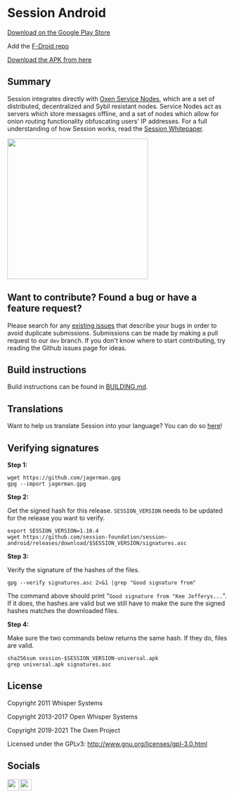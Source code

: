 # Session Android 

[Download on the Google Play Store](https://getsession.org/android)

Add the [F-Droid repo](https://fdroid.getsession.org/)

[Download the APK from here](https://github.com/session-foundation/session-android/releases/latest)

## Summary

Session integrates directly with [Oxen Service Nodes](https://docs.oxen.io/about-the-oxen-blockchain/oxen-service-nodes), which are a set of distributed, decentralized and Sybil resistant nodes. Service Nodes act as servers which store messages offline, and a set of nodes which allow for onion routing functionality obfuscating users' IP addresses. For a full understanding of how Session works, read the [Session Whitepaper](https://getsession.org/whitepaper).

<img src="https://i.imgur.com/wcdAGBh.png" width="320" />

## Want to contribute? Found a bug or have a feature request?

Please search for any [existing issues](https://github.com/session-foundation/session-android/issues) that describe your bugs in order to avoid duplicate submissions. Submissions can be made by making a pull request to our `dev` branch. If you don't know where to start contributing, try reading the Github issues page for ideas.

## Build instructions

Build instructions can be found in [BUILDING.md](BUILDING.md).

## Translations

Want to help us translate Session into your language? You can do so [here](https://crowdin.com/project/session-crossplatform-strings)!

## Verifying signatures

**Step 1:**

```
wget https://github.com/jagerman.gpg
gpg --import jagerman.gpg
```

**Step 2:**

Get the signed hash for this release. `SESSION_VERSION` needs to be updated for the release you want to verify.

```
export SESSION_VERSION=1.10.4
wget https://github.com/session-foundation/session-android/releases/download/$SESSION_VERSION/signatures.asc
```

**Step 3:**

Verify the signature of the hashes of the files.

```
gpg --verify signatures.asc 2>&1 |grep "Good signature from"
```

The command above should print "`Good signature from "Kee Jefferys...`". If it does, the hashes are valid but we still have to make the sure the signed hashes matches the downloaded files.

**Step 4:**

Make sure the two commands below returns the same hash. If they do, files are valid.

```
sha256sum session-$SESSION_VERSION-universal.apk
grep universal.apk signatures.asc
```

## License

Copyright 2011 Whisper Systems

Copyright 2013-2017 Open Whisper Systems

Copyright 2019-2021 The Oxen Project

Licensed under the GPLv3: http://www.gnu.org/licenses/gpl-3.0.html

## Socials
<a href="https://twitter.com/session_app">
  <img align="left" width="26px" src="https://www.vectorlogo.zone/logos/twitter/twitter-official.svg" />
</a>
<a href="mailto:support@getsession.org">
  <img align="left" width="26px" src="https://www.vectorlogo.zone/logos/gmail/gmail-icon.svg" />
</a>
